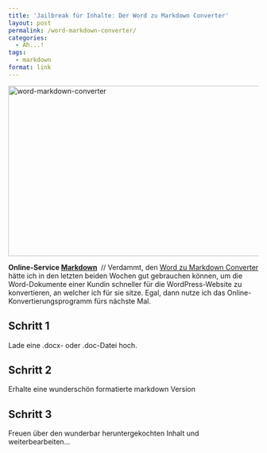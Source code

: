```yaml
---
title: 'Jailbreak für Inhalte: Der Word zu Markdown Converter'
layout: post
permalink: /word-markdown-converter/
categories:
  - Ah...!
tags:
  - markdown
format: link
---
```

<img src="{{ site.url }}/images/word-markdown-converter-604x343.png" alt="word-markdown-converter" width="604" height="343" class="alignnone size-large wp-image-3169" />

<div class="teaser">
  <p>
    <strong>Online-Service <a href="http://mo.phlow.de/schlagwort/markdown">Markdown</a> </strong> // Verdammt, den <a href="http://word-to-markdown.herokuapp.com/">Word zu Markdown Converter</a> hätte ich in den letzten beiden Wochen gut gebrauchen können, um die Word-Dokumente einer Kundin schneller für die WordPress-Website zu konvertieren, an welcher ich für sie sitze. Egal, dann nutze ich das Online-Konvertierungsprogramm fürs nächste Mal.
  </p>
</div>

<!--more-->

## Schritt 1

Lade eine .docx- oder .doc-Datei hoch.

## Schritt 2

Erhalte eine wunderschön formatierte markdown Version

## Schritt 3

Freuen über den wunderbar heruntergekochten Inhalt und weiterbearbeiten&#8230;